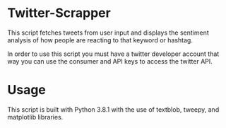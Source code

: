 # Twitter-Scrapper
This script fetches tweets from user input and displays the sentiment analysis of how people are reacting to that keyword or hashtag.

In order to use this script you must have a twitter developer account that way you can use the consumer and API keys to access the
twitter API.

# Usage
This script is built with Python 3.8.1 with the use of textblob, tweepy, and matplotlib libraries.
